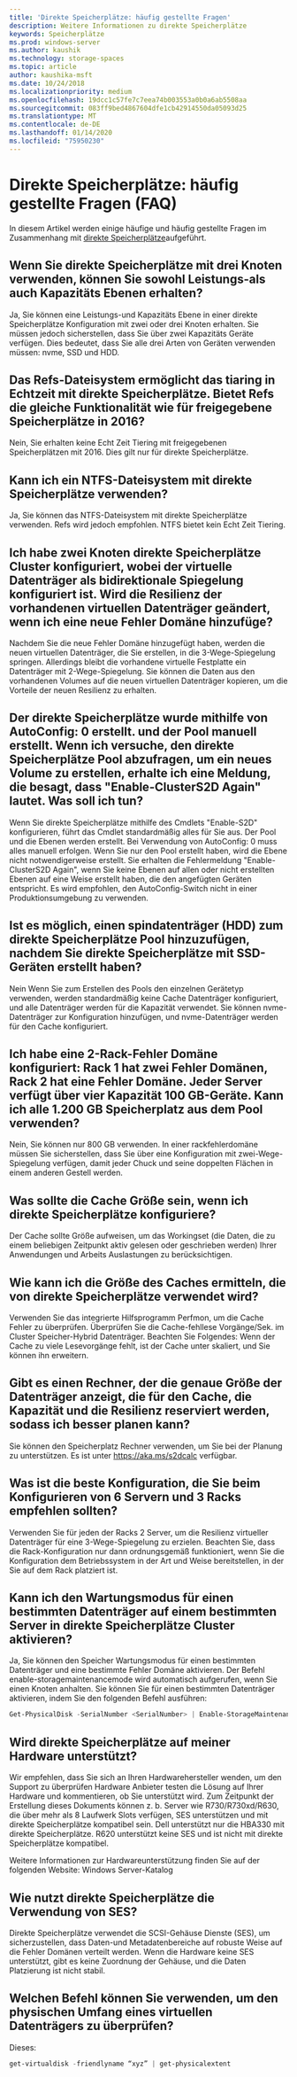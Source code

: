 ```yaml
---
title: 'Direkte Speicherplätze: häufig gestellte Fragen'
description: Weitere Informationen zu direkte Speicherplätze
keywords: Speicherplätze
ms.prod: windows-server
ms.author: kaushik
ms.technology: storage-spaces
ms.topic: article
author: kaushika-msft
ms.date: 10/24/2018
ms.localizationpriority: medium
ms.openlocfilehash: 19dcc1c57fe7c7eea74b003553a0b0a6ab5508aa
ms.sourcegitcommit: 083ff9bed4867604dfe1cb42914550da05093d25
ms.translationtype: MT
ms.contentlocale: de-DE
ms.lasthandoff: 01/14/2020
ms.locfileid: "75950230"
---
```

# <a name="storage-spaces-direct---frequently-asked-questions-faq"></a>Direkte Speicherplätze: häufig gestellte Fragen (FAQ)

In diesem Artikel werden einige häufige und häufig gestellte Fragen im Zusammenhang mit [direkte Speicherplätze](storage-spaces-direct-overview.md)aufgeführt.

## <a name="when-you-use-storage-spaces-direct-with-3-nodes-can-you-get-both-performance-and-capacity-tiers"></a>Wenn Sie direkte Speicherplätze mit drei Knoten verwenden, können Sie sowohl Leistungs-als auch Kapazitäts Ebenen erhalten?

Ja, Sie können eine Leistungs-und Kapazitäts Ebene in einer direkte Speicherplätze Konfiguration mit zwei oder drei Knoten erhalten. Sie müssen jedoch sicherstellen, dass Sie über zwei Kapazitäts Geräte verfügen. Dies bedeutet, dass Sie alle drei Arten von Geräten verwenden müssen: nvme, SSD und HDD.
 
## <a name="refs-file-system-provides-real-time-tiaring-with-storage-spaces-direct-does-refs-provides-the-same-functionality-with-shared-storage-spaces-in-2016"></a>Das Refs-Dateisystem ermöglicht das tiaring in Echtzeit mit direkte Speicherplätze. Bietet Refs die gleiche Funktionalität wie für freigegebene Speicherplätze in 2016?

Nein, Sie erhalten keine Echt Zeit Tiering mit freigegebenen Speicherplätzen mit 2016. Dies gilt nur für direkte Speicherplätze. 
 
## <a name="can-i-use-an-ntfs-file-system-with-storage-spaces-direct"></a>Kann ich ein NTFS-Dateisystem mit direkte Speicherplätze verwenden?
  
Ja, Sie können das NTFS-Dateisystem mit direkte Speicherplätze verwenden. Refs wird jedoch empfohlen. NTFS bietet kein Echt Zeit Tiering. 
 
## <a name="i-have-configured-2-node-storage-spaces-direct-clusters-where-the-virtual-disk-is-configured-as-2-way-mirror-resiliency-if-i-add-a-new-fault-domain-will-the-resiliency-of-the-existing-virtual-disk-change"></a>Ich habe zwei Knoten direkte Speicherplätze Cluster konfiguriert, wobei der virtuelle Datenträger als bidirektionale Spiegelung konfiguriert ist. Wird die Resilienz der vorhandenen virtuellen Datenträger geändert, wenn ich eine neue Fehler Domäne hinzufüge?

Nachdem Sie die neue Fehler Domäne hinzugefügt haben, werden die neuen virtuellen Datenträger, die Sie erstellen, in die 3-Wege-Spiegelung springen. Allerdings bleibt die vorhandene virtuelle Festplatte ein Datenträger mit 2-Wege-Spiegelung. Sie können die Daten aus den vorhandenen Volumes auf die neuen virtuellen Datenträger kopieren, um die Vorteile der neuen Resilienz zu erhalten.
 
## <a name="the-storage-spaces-direct-was-created-using-the-autoconfig0-switch-and-the-pool-created-manually-when-i-try-to-query-the-storage-spaces-direct-pool-to-create-a-new-volume-i-get-a-message-that-says-enable-clusters2d-again-what-should-i-do"></a>Der direkte Speicherplätze wurde mithilfe von AutoConfig: 0 erstellt. und der Pool manuell erstellt. Wenn ich versuche, den direkte Speicherplätze Pool abzufragen, um ein neues Volume zu erstellen, erhalte ich eine Meldung, die besagt, dass "Enable-ClusterS2D Again" lautet. Was soll ich tun?

Wenn Sie direkte Speicherplätze mithilfe des Cmdlets "Enable-S2D" konfigurieren, führt das Cmdlet standardmäßig alles für Sie aus. Der Pool und die Ebenen werden erstellt. Bei Verwendung von AutoConfig: 0 muss alles manuell erfolgen. Wenn Sie nur den Pool erstellt haben, wird die Ebene nicht notwendigerweise erstellt. Sie erhalten die Fehlermeldung "Enable-ClusterS2D Again", wenn Sie keine Ebenen auf allen oder nicht erstellten Ebenen auf eine Weise erstellt haben, die den angefügten Geräten entspricht. Es wird empfohlen, den AutoConfig-Switch nicht in einer Produktionsumgebung zu verwenden. 
 
## <a name="is-it-possible-to-add-a-spinning-disk-hdd-to-the-storage-spaces-direct-pool-after-you-have-created-storage-spaces-direct-with-ssd-devices"></a>Ist es möglich, einen spindatenträger (HDD) zum direkte Speicherplätze Pool hinzuzufügen, nachdem Sie direkte Speicherplätze mit SSD-Geräten erstellt haben?

Nein Wenn Sie zum Erstellen des Pools den einzelnen Gerätetyp verwenden, werden standardmäßig keine Cache Datenträger konfiguriert, und alle Datenträger werden für die Kapazität verwendet. Sie können nvme-Datenträger zur Konfiguration hinzufügen, und nvme-Datenträger werden für den Cache konfiguriert.
 
## <a name="i-have-configured-a-2-rack-fault-domain-rack-1-has-2-fault-domains-rack-2-has-1-fault-domain-each-server-has-4-capacity-100-gb-devices-can-i-use-all-1200-gb-of-space-from-the-pool"></a>Ich habe eine 2-Rack-Fehler Domäne konfiguriert: Rack 1 hat zwei Fehler Domänen, Rack 2 hat eine Fehler Domäne. Jeder Server verfügt über vier Kapazität 100 GB-Geräte. Kann ich alle 1.200 GB Speicherplatz aus dem Pool verwenden?

Nein, Sie können nur 800 GB verwenden. In einer rackfehlerdomäne müssen Sie sicherstellen, dass Sie über eine Konfiguration mit zwei-Wege-Spiegelung verfügen, damit jeder Chuck und seine doppelten Flächen in einem anderen Gestell werden.
 
## <a name="what-should-the-cache-size-be-when-i-am-configuring-storage-spaces-direct"></a>Was sollte die Cache Größe sein, wenn ich direkte Speicherplätze konfiguriere?

Der Cache sollte Größe aufweisen, um das Workingset (die Daten, die zu einem beliebigen Zeitpunkt aktiv gelesen oder geschrieben werden) Ihrer Anwendungen und Arbeits Auslastungen zu berücksichtigen.

## <a name="how-can-i-determine-the-size-of-cache-that-is-being-used-by-storage-spaces-direct"></a>Wie kann ich die Größe des Caches ermitteln, die von direkte Speicherplätze verwendet wird?

Verwenden Sie das integrierte Hilfsprogramm Perfmon, um die Cache Fehler zu überprüfen. Überprüfen Sie die Cache-fehllese Vorgänge/Sek. im Cluster Speicher-Hybrid Datenträger. Beachten Sie Folgendes: Wenn der Cache zu viele Lesevorgänge fehlt, ist der Cache unter skaliert, und Sie können ihn erweitern. 
 
## <a name="is-there-a-calculator-that-shows-the-exact-size-of-the-disks-that-are-being-set-aside-for-cache-capacity-and-resiliency-that-would-enable-me-to-plan-better"></a>Gibt es einen Rechner, der die genaue Größe der Datenträger anzeigt, die für den Cache, die Kapazität und die Resilienz reserviert werden, sodass ich besser planen kann?

Sie können den Speicherplatz Rechner verwenden, um Sie bei der Planung zu unterstützen. Es ist unter https://aka.ms/s2dcalc verfügbar.
 
## <a name="what-is-the-best-configuration-that-you-would-recommend-when-configuring-6-servers-and-3-racks"></a>Was ist die beste Konfiguration, die Sie beim Konfigurieren von 6 Servern und 3 Racks empfehlen sollten?

Verwenden Sie für jeden der Racks 2 Server, um die Resilienz virtueller Datenträger für eine 3-Wege-Spiegelung zu erzielen. Beachten Sie, dass die Rack-Konfiguration nur dann ordnungsgemäß funktioniert, wenn Sie die Konfiguration dem Betriebssystem in der Art und Weise bereitstellen, in der Sie auf dem Rack platziert ist. 
 
## <a name="can-i-enable-maintenance-mode-for-a-specific-disk-on-a-specific-server-in-storage-spaces-direct-cluster"></a>Kann ich den Wartungsmodus für einen bestimmten Datenträger auf einem bestimmten Server in direkte Speicherplätze Cluster aktivieren?

Ja, Sie können den Speicher Wartungsmodus für einen bestimmten Datenträger und eine bestimmte Fehler Domäne aktivieren. Der Befehl enable-storagemaintenancemode wird automatisch aufgerufen, wenn Sie einen Knoten anhalten. Sie können Sie für einen bestimmten Datenträger aktivieren, indem Sie den folgenden Befehl ausführen:

```powershell
Get-PhysicalDisk -SerialNumber <SerialNumber> | Enable-StorageMaintenanceMode
```

## <a name="is-storage-spaces-direct-supported-on-my-hardware"></a>Wird direkte Speicherplätze auf meiner Hardware unterstützt?

Wir empfehlen, dass Sie sich an Ihren Hardwarehersteller wenden, um den Support zu überprüfen Hardware Anbieter testen die Lösung auf Ihrer Hardware und kommentieren, ob Sie unterstützt wird. Zum Zeitpunkt der Erstellung dieses Dokuments können z. b. Server wie R730/R730xd/R630, die über mehr als 8 Laufwerk Slots verfügen, SES unterstützen und mit direkte Speicherplätze kompatibel sein. Dell unterstützt nur die HBA330 mit direkte Speicherplätze. R620 unterstützt keine SES und ist nicht mit direkte Speicherplätze kompatibel.

Weitere Informationen zur Hardwareunterstützung finden Sie auf der folgenden Website: Windows Server-Katalog
 
## <a name="how-does-storage-spaces-direct-make-use-of-ses"></a>Wie nutzt direkte Speicherplätze die Verwendung von SES?

Direkte Speicherplätze verwendet die SCSI-Gehäuse Dienste (SES), um sicherzustellen, dass Daten-und Metadatenbereiche auf robuste Weise auf die Fehler Domänen verteilt werden. Wenn die Hardware keine SES unterstützt, gibt es keine Zuordnung der Gehäuse, und die Daten Platzierung ist nicht stabil.
 
## <a name="what-command-can-you-use-to-check-the-physical-extent-for-a-virtual-disk"></a>Welchen Befehl können Sie verwenden, um den physischen Umfang eines virtuellen Datenträgers zu überprüfen?
  
Dieses:

```powershell
get-virtualdisk -friendlyname “xyz” | get-physicalextent
```
